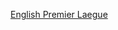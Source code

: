 [English Premier Laegue](https://drive.google.com/file/d/1AR4NFC4_1WoKmGxNCKovCGGk89dZS4xY/view?usp=sharing)
